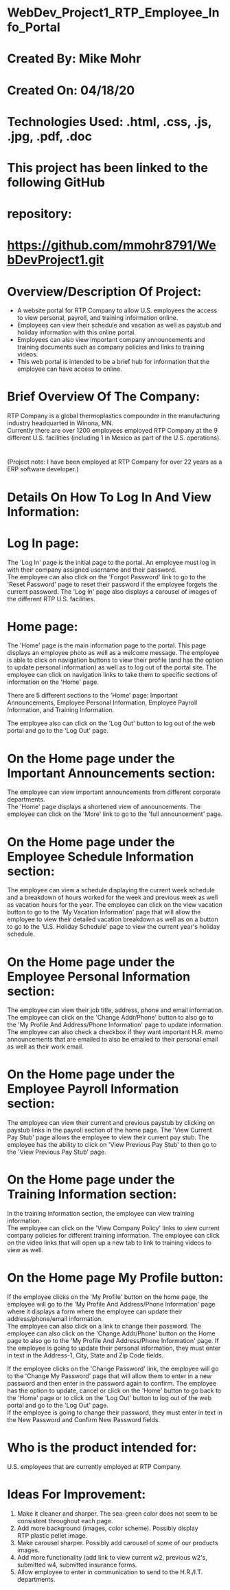# WebDev_Project1_RTP_Employee_Info_Portal
# Created By:		Mike Mohr
# Created On:		04/18/20
#
# Technologies Used:	.html, .css, .js, .jpg, .pdf, .doc
#
# This project has been linked to the following GitHub 
# repository:
# https://github.com/mmohr8791/WebDevProject1.git
#
#
#
# Overview/Description Of Project:
- A website portal for RTP Company to allow U.S. employees the access to 
  view personal, payroll, and training information online.  
- Employees can view their schedule and vacation as well as paystub and 
  holiday information with this online portal.
- Employees can also view important company announcements and training 
  documents such as company policies and links to training videos.  
- This web portal is intended to be a brief hub for information that the 
  employee can have access to online.
# 
# Brief Overview Of The Company:
RTP Company is a global thermoplastics compounder in the manufacturing 
industry headquarted in Winona, MN.  
Currently there are over 1200 employees employed RTP Company at the 9 different U.S. facilities (including 1 in Mexico as part of the U.S. operations).  
# 
(Project note: I have been employed at RTP Company for over 22 years as a 
ERP software developer.)
# 
# Details On How To Log In And View Information:
# 
# Log In page:
The 'Log In' page is the initial page to the portal.  An employee 
must log in with their company assigned username and their password.  
The employee can also click on the 'Forgot Password' link to go to the 
'Reset Password' page to reset their password if the employee forgets the current 
password.  The 'Log In' page also displays a carousel of images of the different 
RTP U.S. facilities.
# 
# Home page: 
The 'Home' page is the main information page to the portal.  This page displays 
an employee photo as well as a welcome message.  The employee is able to click 
on navigation buttons to view their profile (and has the option to update 
personal information) as well as to log out of the portal site.  The employee can click on navigation links to take them to specific sections of information on the 'Home' page.  

There are 5 different sections to the 'Home' page:  Important Announcements, 
Employee Personal Information, Employee Payroll Information, and Training 
Information.  

The employee also can click on the 'Log Out' button to log out of the web portal 
and go to the 'Log Out' page.     
# 
# On the Home page under the Important Announcements section:
The employee can view important announcements from different corporate departments.  
The 'Home' page displays a shortened view of announcements.  The employee can 
click on the 'More' link to go to the 'full announcement' page.
# 
# On the Home page under the Employee Schedule Information section:
The employee can view a schedule displaying the current week schedule and a 
breakdown of hours worked for the week and previous week as well as vacation hours
for the year.  The employee can click on the view vacation button to go to the 
'My Vacation Information' page that will allow the employee to view their detailed 
vacation breakdown as well as on a button to go to the 'U.S. Holiday Schedule' page 
to view the current year's holiday schedule.  
# 
# On the Home page under the Employee Personal Information section:
The employee can view their job title, address, phone and email information.  
The employee can click on the 'Change Addr/Phone' button to also go to the 
'My Profile And Address/Phone Information' page to update information.  
The employee can also check a checkbox if they want important H.R. memo 
announcements that are emailed to also be emailed to their personal email 
as well as their work email.
# 
# On the Home page under the Employee Payroll Information section:
The employee can view their current and previous paystub by clicking on paystub 
links in the payroll section of the home page.  The 'View Current Pay Stub' page allows the employee to view their current pay stub.  The employee has the ability to click on 'View Previous Pay Stub' to then go to the 'View Previous Pay Stub' page.
# 
# On the Home page under the Training Information section:
In the training information section, the employee can view training information.  
The employee can click on the 'View Company Policy' links to view current company 
policies for different training information.  The employee can click on the video 
links that will open up a new tab to link to training videos to view as well.
# 
# On the Home page My Profile button:
If the employee clicks on the 'My Profile' button on the home page, the employee 
will go to the 'My Profile And Address/Phone Information' page where it displays a 
form where the employee can update their address/phone/email information.  
The employee can also click on a link to change their password.   The employee 
can also click on the 'Change Addr/Phone' button on the Home page to also go to 
the 'My Profile And Address/Phone Information' page.  If the employee is going to 
update their personal information, they must enter in text in the Address-1, 
City, State and Zip Code fields.

If the employee clicks on the 'Change Password' link, the employee will go to 
the 'Change My Password' page that will allow them to enter in a new password and 
then enter in the password again to confirm.  The employee has the option to update, 
cancel or click on the 'Home' button to go back to the 'Home' page or to click on the 
'Log Out' button to log out of the web portal and go to the 'Log Out' page.  
If the employee is going to change their password, they must enter in text in the 
New Password and Confirm New Password fields.
# 
# Who is the product intended for:
U.S. employees that are currently employed at RTP Company.
# 
# Ideas For Improvement:
1) Make it cleaner and sharper.  The sea-green color does not seem to be consistent 
   throughout each page.
2) Add more background (images, color scheme).  Possibly display      
   RTP plastic pellet image.
3) Make carousel sharper.  Possibly add carousel of some of our products images.
4) Add more functionality (add link to view current w2, previous w2's, submitted w4,  submitted insurance forms.
5) Allow employee to enter in communication to send to the H.R./I.T. departments.
# 
# 
# <end of README file>